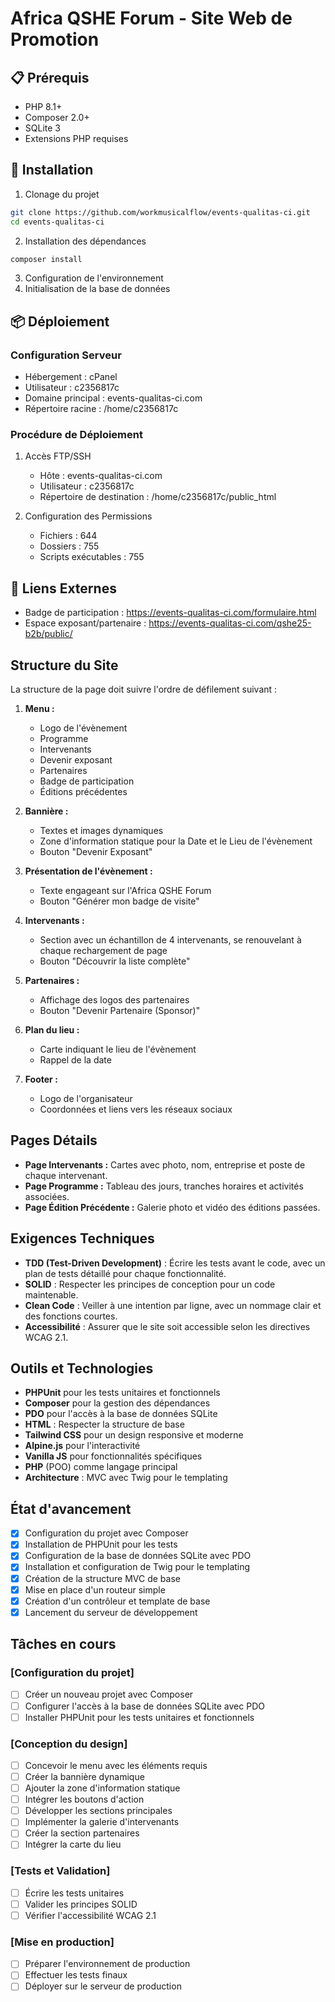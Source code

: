 # Africa QSHE Forum - Site Web de Promotion

## 📋 Prérequis

- PHP 8.1+
- Composer 2.0+
- SQLite 3
- Extensions PHP requises

## 🚀 Installation

1. Clonage du projet

```bash
git clone https://github.com/workmusicalflow/events-qualitas-ci.git
cd events-qualitas-ci
```

2. Installation des dépendances

```bash
composer install
```

3. Configuration de l'environnement
4. Initialisation de la base de données

## 📦 Déploiement

### Configuration Serveur

- Hébergement : cPanel
- Utilisateur : c2356817c
- Domaine principal : events-qualitas-ci.com
- Répertoire racine : /home/c2356817c

### Procédure de Déploiement

1. Accès FTP/SSH

   - Hôte : events-qualitas-ci.com
   - Utilisateur : c2356817c
   - Répertoire de destination : /home/c2356817c/public_html

2. Configuration des Permissions
   - Fichiers : 644
   - Dossiers : 755
   - Scripts exécutables : 755

## 🔗 Liens Externes

- Badge de participation : https://events-qualitas-ci.com/formulaire.html
- Espace exposant/partenaire : https://events-qualitas-ci.com/qshe25-b2b/public/

## Structure du Site

La structure de la page doit suivre l'ordre de défilement suivant :

1. **Menu :**

   - Logo de l'évènement
   - Programme
   - Intervenants
   - Devenir exposant
   - Partenaires
   - Badge de participation
   - Éditions précédentes

2. **Bannière :**

   - Textes et images dynamiques
   - Zone d'information statique pour la Date et le Lieu de l'évènement
   - Bouton "Devenir Exposant"

3. **Présentation de l'évènement :**

   - Texte engageant sur l'Africa QSHE Forum
   - Bouton "Générer mon badge de visite"

4. **Intervenants :**

   - Section avec un échantillon de 4 intervenants, se renouvelant à chaque rechargement de page
   - Bouton "Découvrir la liste complète"

5. **Partenaires :**

   - Affichage des logos des partenaires
   - Bouton "Devenir Partenaire (Sponsor)"

6. **Plan du lieu :**

   - Carte indiquant le lieu de l'évènement
   - Rappel de la date

7. **Footer :**
   - Logo de l'organisateur
   - Coordonnées et liens vers les réseaux sociaux

## Pages Détails

- **Page Intervenants :** Cartes avec photo, nom, entreprise et poste de chaque intervenant.
- **Page Programme :** Tableau des jours, tranches horaires et activités associées.
- **Page Édition Précédente :** Galerie photo et vidéo des éditions passées.

## Exigences Techniques

- **TDD (Test-Driven Development)** : Écrire les tests avant le code, avec un plan de tests détaillé pour chaque fonctionnalité.
- **SOLID** : Respecter les principes de conception pour un code maintenable.
- **Clean Code** : Veiller à une intention par ligne, avec un nommage clair et des fonctions courtes.
- **Accessibilité** : Assurer que le site soit accessible selon les directives WCAG 2.1.

## Outils et Technologies

- **PHPUnit** pour les tests unitaires et fonctionnels
- **Composer** pour la gestion des dépendances
- **PDO** pour l'accès à la base de données SQLite
- **HTML** : Respecter la structure de base
- **Tailwind CSS** pour un design responsive et moderne
- **Alpine.js** pour l'interactivité
- **Vanilla JS** pour fonctionnalités spécifiques
- **PHP** (POO) comme langage principal
- **Architecture** : MVC avec Twig pour le templating

## État d'avancement

- [x] Configuration du projet avec Composer
- [x] Installation de PHPUnit pour les tests
- [x] Configuration de la base de données SQLite avec PDO
- [x] Installation et configuration de Twig pour le templating
- [x] Création de la structure MVC de base
- [x] Mise en place d'un routeur simple
- [x] Création d'un contrôleur et template de base
- [x] Lancement du serveur de développement

## Tâches en cours

### [Configuration du projet]

- [ ] Créer un nouveau projet avec Composer
- [ ] Configurer l'accès à la base de données SQLite avec PDO
- [ ] Installer PHPUnit pour les tests unitaires et fonctionnels

### [Conception du design]

- [ ] Concevoir le menu avec les éléments requis
- [ ] Créer la bannière dynamique
- [ ] Ajouter la zone d'information statique
- [ ] Intégrer les boutons d'action
- [ ] Développer les sections principales
- [ ] Implémenter la galerie d'intervenants
- [ ] Créer la section partenaires
- [ ] Intégrer la carte du lieu

### [Tests et Validation]

- [ ] Écrire les tests unitaires
- [ ] Valider les principes SOLID
- [ ] Vérifier l'accessibilité WCAG 2.1

### [Mise en production]

- [ ] Préparer l'environnement de production
- [ ] Effectuer les tests finaux
- [ ] Déployer sur le serveur de production
